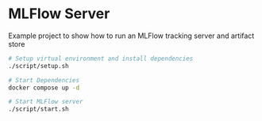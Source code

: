 # MLFlow Server

Example project to show how to run an MLFlow tracking server and artifact store

```bash
# Setup virtual environment and install dependencies
./script/setup.sh

# Start Dependencies
docker compose up -d

# Start MLFlow server
./script/start.sh
```
